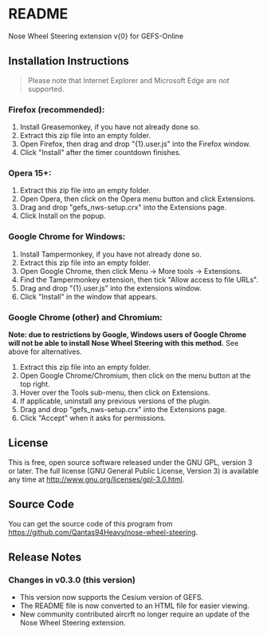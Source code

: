 README
======

Nose Wheel Steering extension v{0} for GEFS-Online

Installation Instructions
-------------------------

> Please note that Internet Explorer and Microsoft Edge are *not* supported.

### Firefox (recommended):

1. Install Greasemonkey, if you have not already done so.
2. Extract this zip file into an empty folder.
3. Open Firefox, then drag and drop "{1}.user.js" into the Firefox window.
4. Click "Install" after the timer countdown finishes.

### Opera 15+:

1. Extract this zip file into an empty folder.
2. Open Opera, then click on the Opera menu button and click Extensions.
3. Drag and drop "gefs_nws-setup.crx" into the Extensions page.
4. Click Install on the popup.

### Google Chrome for Windows:

1. Install Tampermonkey, if you have not already done so.
2. Extract this zip file into an empty folder.
3. Open Google Chrome, then click Menu -> More tools -> Extensions.
4. Find the Tampermonkey extension, then tick "Allow access to file URLs".
5. Drag and drop "{1}.user.js" into the extensions window.
6. Click "Install" in the window that appears.

### Google Chrome (other) and Chromium:

**Note: due to restrictions by Google, Windows users of Google Chrome will not
be able to install Nose Wheel Steering with this method.**  See above for
alternatives.

1. Extract this zip file into an empty folder.
2. Open Google Chrome/Chromium, then click on the menu button at the top right.
3. Hover over the Tools sub-menu, then click on Extensions.
4. If applicable, uninstall any previous versions of the plugin.
5. Drag and drop "gefs_nws-setup.crx" into the Extensions page.
6. Click "Accept" when it asks for permissions.

License
-------

This is free, open source software released under the GNU GPL, version
3 or later.  The full license (GNU General Public License, Version 3)
is available any time at <http://www.gnu.org/licenses/gpl-3.0.html>.

Source Code
-----------

You can get the source code of this program from
<https://github.com/Qantas94Heavy/nose-wheel-steering>.

Release Notes
-------------

### Changes in v0.3.0 (this version)

 - This version now supports the Cesium version of GEFS.
 - The README file is now converted to an HTML file for easier viewing.
 - New community contributed aircrft no longer require an update of
   the Nose Wheel Steering extension.
